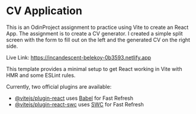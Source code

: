# CV Application
This is an OdinProject assignment to practice using Vite to create an React App. 
The assignment is to create a CV generator. I created a simple split screen with the form to fill out on the left and the generated CV on the right side. 

Live Link: https://incandescent-belekoy-0b3593.netlify.app

This template provides a minimal setup to get React working in Vite with HMR and some ESLint rules.

Currently, two official plugins are available:

- [@vitejs/plugin-react](https://github.com/vitejs/vite-plugin-react/blob/main/packages/plugin-react/README.md) uses [Babel](https://babeljs.io/) for Fast Refresh
- [@vitejs/plugin-react-swc](https://github.com/vitejs/vite-plugin-react-swc) uses [SWC](https://swc.rs/) for Fast Refresh
